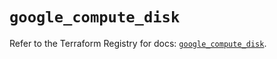 # `google_compute_disk`

Refer to the Terraform Registry for docs: [`google_compute_disk`](https://registry.terraform.io/providers/hashicorp/google/6.6.0/docs/resources/compute_disk).
